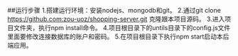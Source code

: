##运行步骤
1.搭建运行环境：安装nodejs、mongodb和git。
2.通过git clone  https://github.com:zou-uoz/shopping-server.git 克隆跟本项目源码。
3.进入项目文件夹，执行npm install命令。
4.项目根目录下的untils目录下的config.js文件里面要修改连接数据库的账户和密码。
5.在项目根目录下执行npm start启动本后端应用。
